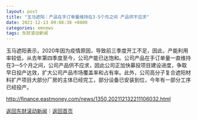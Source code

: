```yaml
---
layout: post
title: "玉马遮阳：产品在手订单量维持在3-5个月之间 产品供不应求"
date: 2021-12-13 09:08:38 +0800
categories: emnews
tags: 东财滚动新闻
---
```


玉马遮阳表示，2020年因为疫情原因，导致前三季度开工不足，因此，产能利用率较低，从去年第四季度至今，公司产能已达饱和。公司产品在手订单量一直维持在3—5个月之间，公司产品供不应求，因此公司正加快募投项目建设进度，争取早日投产达效，扩大公司产品市场覆盖率和占有率。此外，公司高分子复合遮阳材料扩产项目大部分厂房的主体已经完工，部分设备已安装到位，今年有一部分工序已经投产。

<http://finance.eastmoney.com/news/1350,202112132211106032.html>

[返回东财滚动新闻](//finews.withounder.com/emnews/)｜[返回首页](//finews.withounder.com/)